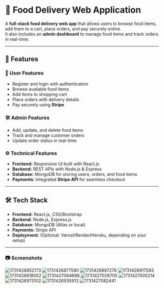 # 🍔 Food Delivery Web Application

A **full-stack food delivery web app** that allows users to browse food items, add them to a cart, place orders, and pay securely online.  
It also includes an **admin dashboard** to manage food items and track orders in real-time.  

---

## 🚀 Features

### 👤 User Features
- Register and login with authentication  
- Browse available food items  
- Add items to shopping cart  
- Place orders with delivery details  
- Pay securely using **Stripe**  

### 🛠️ Admin Features
- Add, update, and delete food items  
- Track and manage customer orders  
- Update order status in real-time  

### ⚙️ Technical Features
- **Frontend:** Responsive UI built with React.js  
- **Backend:** REST APIs with Node.js & Express  
- **Database:** MongoDB for storing users, orders, and food items  
- **Payments:** Integrated **Stripe API** for seamless checkout  

---

## 🛠️ Tech Stack

- **Frontend:** React.js, CSS/Bootstrap  
- **Backend:** Node.js, Express.js  
- **Database:** MongoDB (Atlas or local)  
- **Payments:** Stripe API  
- **Deployment:** (Optional: Vercel/Render/Heroku, depending on your setup)  

---

### 📷 Screenshots
![1731426852173](https://github.com/user-attachments/assets/5e2cc7be-0c65-489f-bed9-5f4db7842ade)
![1731426877580](https://github.com/user-attachments/assets/d1c81f72-ac52-4537-ac64-61364f0d0f77)
![1731426897276](https://github.com/user-attachments/assets/b8b90f3d-fc2e-4483-b569-f0e772809e30)
![1731426917593](https://github.com/user-attachments/assets/4ce142ce-4e16-4d61-a2d7-c5750b27a841)
![1731426818052](https://github.com/user-attachments/assets/6d6b5cb4-f9f9-497c-9cdb-f0d97c1e426c)
![1731427064688](https://github.com/user-attachments/assets/2f6697b6-cb0c-4948-a8db-c17243e95622)
![1731427028705](https://github.com/user-attachments/assets/bb3c32b5-4cca-47b8-b42d-2e93fe604e81)
![1731427005214](https://github.com/user-attachments/assets/a435d691-ecd2-4e31-8c79-7e330937dcf7)
![1731426973102](https://github.com/user-attachments/assets/235eeb4d-031f-4d2e-a8df-6300bfbb78b9)
![1731426935913](https://github.com/user-attachments/assets/09de223b-91c4-4c84-9306-6ad5c933ce49)
![1731427082441](https://github.com/user-attachments/assets/ecbaa530-0ca9-403f-85a5-ebc0c6066fd6)
